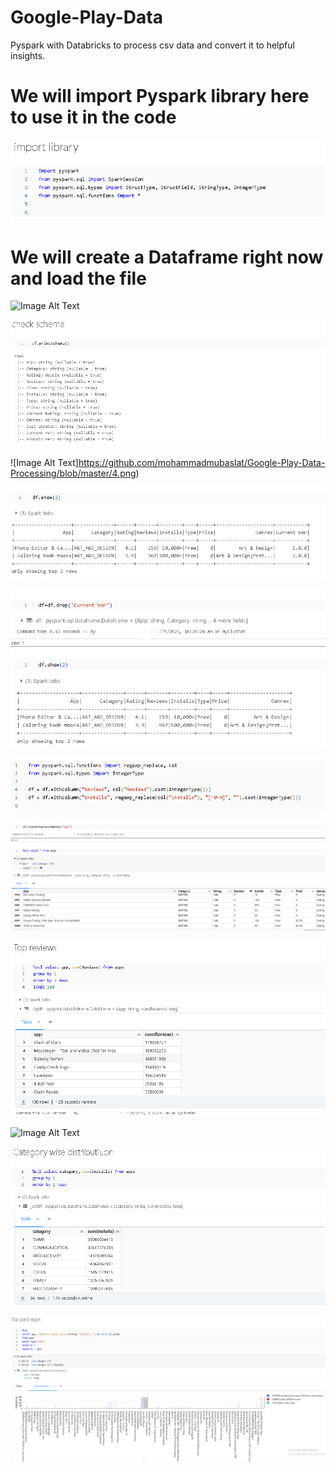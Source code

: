# Google-Play-Data
Pyspark with Databricks to process csv data and convert it to helpful insights.

# We will import Pyspark library here to use it in the code
![Image Alt Text](https://github.com/mohammadmubaslat/Google-Play-Data-Processing/blob/master/1.png)

# We will create a Dataframe right now and load the file 
![Image Alt Text]()


![Image Alt Text](https://raw.githubusercontent.com/mohammadmubaslat/Google-Play-Data-Processing/master/3.png?token=GHSAT0AAAAAACLCR3HMJYSK66KAP3SFPRUKZLQSE5Q)


![Image Alt Text]https://github.com/mohammadmubaslat/Google-Play-Data-Processing/blob/master/4.png)


![Image Alt Text](https://raw.githubusercontent.com/mohammadmubaslat/Google-Play-Data-Processing/master/5.png?token=GHSAT0AAAAAACLCR3HMJYSK66KAP3SFPRUKZLQSE5Q)


![Image Alt Text](https://raw.githubusercontent.com/mohammadmubaslat/Google-Play-Data-Processing/master/6.png?token=GHSAT0AAAAAACLCR3HMJYSK66KAP3SFPRUKZLQSE5Q)


![Image Alt Text](https://raw.githubusercontent.com/mohammadmubaslat/Google-Play-Data-Processing/master/7.png?token=GHSAT0AAAAAACLCR3HMJYSK66KAP3SFPRUKZLQSE5Q)


![Image Alt Text](https://raw.githubusercontent.com/mohammadmubaslat/Google-Play-Data-Processing/master/8.png?token=GHSAT0AAAAAACLCR3HMJYSK66KAP3SFPRUKZLQSE5Q)


![Image Alt Text](https://raw.githubusercontent.com/mohammadmubaslat/Google-Play-Data-Processing/master/9.png?token=GHSAT0AAAAAACLCR3HMJYSK66KAP3SFPRUKZLQSE5Q)


![Image Alt Text]([https://raw.githubusercontent.com/mohammadmubaslat/Google-Play-Data-Processing/master/10.png?token=GHSAT0AAAAAACLCR3HMJYSK66KAP3SFPRUKZLQSE5Q](https://github.com/mohammadmubaslat/Google-Play-Data-Processing/blob/master/10.png))


![Image Alt Text](https://raw.githubusercontent.com/mohammadmubaslat/Google-Play-Data-Processing/master/11.png?token=GHSAT0AAAAAACLCR3HMJYSK66KAP3SFPRUKZLQSE5Q)


![Image Alt Text](https://raw.githubusercontent.com/mohammadmubaslat/Google-Play-Data-Processing/master/12.png?token=GHSAT0AAAAAACLCR3HMJYSK66KAP3SFPRUKZLQSE5Q)
